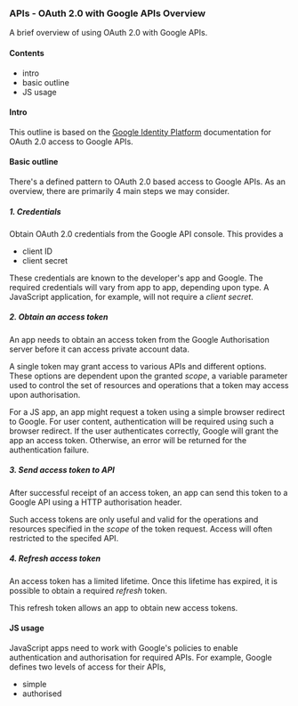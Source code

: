 ### APIs - OAuth 2.0 with Google APIs Overview

A brief overview of using OAuth 2.0 with Google APIs.

#### Contents
* intro
* basic outline
* JS usage

#### Intro
This outline is based on the [Google Identity Platform]() documentation for OAuth 2.0 access to Google APIs.

#### Basic outline
There's a defined pattern to OAuth 2.0 based access to Google APIs. As an overview, there are primarily 4 main steps we may consider.

##### 1. Credentials
Obtain OAuth 2.0 credentials from the Google API console. This provides a

* client ID
* client secret

These credentials are known to the developer's app and Google. The required credentials will vary from app to app, depending upon type. A JavaScript application, for example, will not require a *client secret*.

##### 2. Obtain an access token
An app needs to obtain an access token from the Google Authorisation server before it can access private account data.

A single token may grant access to various APIs and different options. These options are dependent upon the granted *scope*, a variable parameter used to control the set of resources and operations that a token may access upon authorisation.

For a JS app, an app might request a token using a simple browser redirect to Google. For user content, authentication will be required using such a browser redirect. If the user authenticates correctly, Google will grant the app an access token. Otherwise, an error will be returned for the authentication failure.

##### 3. Send access token to API
After successful receipt of an access token, an app can send this token to a Google API using a HTTP authorisation header.

Such access tokens are only useful and valid for the operations and resources specified in the *scope* of the token request. Access will often restricted to the specifed API.

##### 4. Refresh access token
An access token has a limited lifetime. Once this lifetime has expired, it is possible to obtain a required *refresh* token.

This refresh token allows an app to obtain new access tokens.

#### JS usage
JavaScript apps need to work with Google's policies to enable authentication and authorisation for required APIs. For example, Google defines two levels of access for their APIs,

* simple
* authorised
